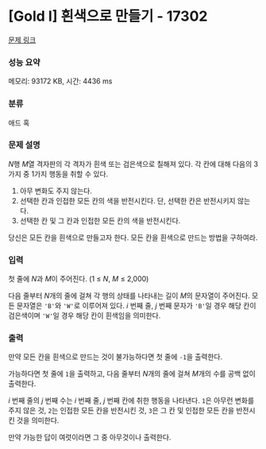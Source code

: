 # [Gold I] 흰색으로 만들기 - 17302 

[문제 링크](https://www.acmicpc.net/problem/17302) 

### 성능 요약

메모리: 93172 KB, 시간: 4436 ms

### 분류

애드 혹

### 문제 설명

<p><em>N</em>행 <em>M</em>열 격자판의 각 격자가 흰색 또는 검은색으로 칠해져 있다. 각 칸에 대해 다음의 3가지 중 1가지 행동을 취할 수 있다.</p>

<ol>
	<li>아무 변화도 주지 않는다.</li>
	<li>선택한 칸과 인접한 모든 칸의 색을 반전시킨다. 단, 선택한 칸은 반전시키지 않는다.</li>
	<li>선택한 칸 및 그 칸과 인접한 모든 칸의 색을 반전시킨다.</li>
</ol>

<p>당신은 모든 칸을 흰색으로 만들고자 한다. 모든 칸을 흰색으로 만드는 방법을 구하여라.</p>

### 입력 

 <p>첫 줄에 <em>N</em>과 <em>M</em>이 주어진다. (1 ≤ <em>N</em>, <em>M</em> ≤ 2,000)</p>

<p>다음 줄부터 <em>N</em>개의 줄에 걸쳐 각 행의 상태를 나타내는 길이 <em>M</em>의 문자열이 주어진다. 모든 문자열은 <code>'B'</code>와 <code>'W'</code>로 이루어져 있다. <em>i</em> 번째 줄, <em>j</em> 번째 문자가 <code>'B'</code>일 경우 해당 칸이 검은색이며 <code>'W'</code>일 경우 해당 칸이 흰색임을 의미한다.</p>

### 출력 

 <p>만약 모든 칸을 흰색으로 만드는 것이 불가능하다면 첫 줄에 <code>-1</code>을 출력한다.</p>

<p>가능하다면 첫 줄에 <code>1</code>을 출력하고, 다음 줄부터 <em>N</em>개의 줄에 걸쳐 <em>M</em>개의 수를 공백 없이 출력한다.</p>

<p><em>i</em> 번째 줄의 <em>j</em> 번째 수는 <em>i</em> 번째 줄, <em>j</em> 번째 칸에 취한 행동을 나타낸다. <code>1</code>은 아무런 변화를 주지 않은 것, <code>2</code>는 인접한 모든 칸을 반전시킨 것, <code>3</code>은 그 칸 및 인접한 모든 칸을 반전시킨 것을 의미한다.</p>

<p>만약 가능한 답이 여럿이라면 그 중 아무것이나 출력한다.</p>

